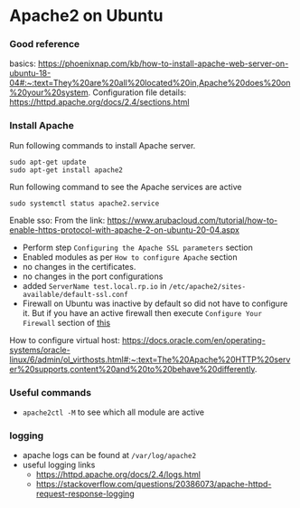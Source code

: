 # Apache2 on Ubuntu

### Good reference
basics: https://phoenixnap.com/kb/how-to-install-apache-web-server-on-ubuntu-18-04#:~:text=They%20are%20all%20located%20in,Apache%20does%20on%20your%20system.
Configuration file details: https://httpd.apache.org/docs/2.4/sections.html


### Install Apache
Run following commands to install Apache server.
```
sudo apt-get update
sudo apt-get install apache2
```

Run following command to see the Apache services are active
```
sudo systemctl status apache2.service
```

Enable sso:
From the link: https://www.arubacloud.com/tutorial/how-to-enable-https-protocol-with-apache-2-on-ubuntu-20-04.aspx
- Perform step `Configuring the Apache SSL parameters` section
- Enabled modules as per `How to configure Apache` section 
- no changes in the certificates.
- no changes in the port configurations
- added `ServerName test.local.rp.io` in `/etc/apache2/sites-available/default-ssl.conf`
- Firewall on Ubuntu was inactive by default so did not have to configure it. But if you have an active firewall then execute `Configure Your Firewall` section of [this](https://phoenixnap.com/kb/how-to-install-apache-web-server-on-ubuntu-18-04#:~:text=They%20are%20all%20located%20in,Apache%20does%20on%20your%20system.)


How to configure virtual host:
https://docs.oracle.com/en/operating-systems/oracle-linux/6/admin/ol_virthosts.html#:~:text=The%20Apache%20HTTP%20server%20supports,content%20and%20to%20behave%20differently.

### Useful commands
- `apache2ctl -M` to see which all module are active

### logging
- apache logs can be found at `/var/log/apache2`
- useful logging links
  - https://httpd.apache.org/docs/2.4/logs.html
  - https://stackoverflow.com/questions/20386073/apache-httpd-request-response-logging
